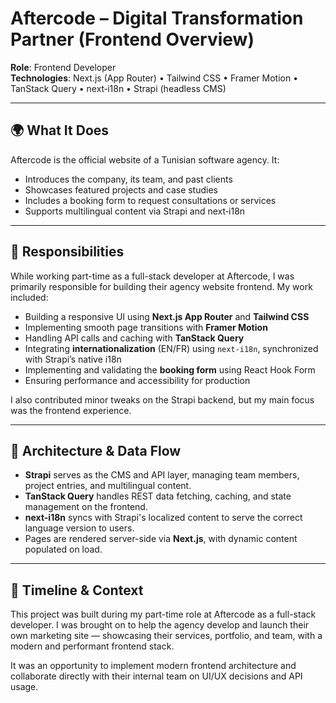 # Aftercode – Digital Transformation Partner (Frontend Overview)

**Role**: Frontend Developer  
**Technologies**: Next.js (App Router) • Tailwind CSS • Framer Motion • TanStack Query • next‑i18n • Strapi (headless CMS)

---

## 🌍 What It Does

Aftercode is the official website of a Tunisian software agency. It:

- Introduces the company, its team, and past clients
- Showcases featured projects and case studies
- Includes a booking form to request consultations or services
- Supports multilingual content via Strapi and next‑i18n

---

## 🚀 Responsibilities

While working part-time as a full-stack developer at Aftercode, I was primarily responsible for building their agency website frontend. My work included:

- Building a responsive UI using **Next.js App Router** and **Tailwind CSS**
- Implementing smooth page transitions with **Framer Motion**
- Handling API calls and caching with **TanStack Query**
- Integrating **internationalization** (EN/FR) using `next-i18n`, synchronized with Strapi’s native i18n
- Implementing and validating the **booking form** using React Hook Form
- Ensuring performance and accessibility for production

I also contributed minor tweaks on the Strapi backend, but my main focus was the frontend experience.

---

## 🧩 Architecture & Data Flow

- **Strapi** serves as the CMS and API layer, managing team members, project entries, and multilingual content.
- **TanStack Query** handles REST data fetching, caching, and state management on the frontend.
- **next-i18n** syncs with Strapi's localized content to serve the correct language version to users.
- Pages are rendered server-side via **Next.js**, with dynamic content populated on load.

---

## 🧭 Timeline & Context

This project was built during my part-time role at Aftercode as a full-stack developer. I was brought on to help the agency develop and launch their own marketing site — showcasing their services, portfolio, and team, with a modern and performant frontend stack.

It was an opportunity to implement modern frontend architecture and collaborate directly with their internal team on UI/UX decisions and API usage.
